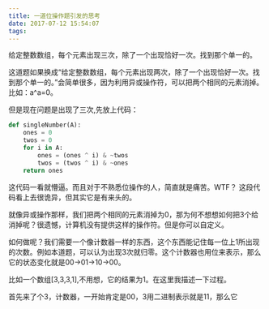 ```yaml
---
title: 一道位操作题引发的思考
date: 2017-07-12 15:54:07
tags:
---
```


给定整数数组，每个元素出现三次，除了一个出现恰好一次。找到那个单一的。

这道题如果换成“给定整数数组，每个元素出现两次，除了一个出现恰好一次。找到那个单一的。”会简单很多，因为利用异或操作符，可以把两个相同的元素消掉。比如：a^a=0。

但是现在问题是出现了三次,先放上代码：

```python
def singleNumber(A):
    ones = 0
    twos = 0
    for i in A:
        ones = (ones ^ i) & ~twos
        twos = (twos ^ i) & ~ones
    return ones
```

这代码一看就懵逼。而且对于不熟悉位操作的人，简直就是痛苦。WTF？
这段代码看上去很诡异，但其实它是有来头的。

就像异或操作那样，我们把两个相同的元素消掉为0，那为何不想想如何把3个给消掉呢？很遗憾，计算机没有提供这样的操作符。但是你可以自定义。

如何做呢？我们需要一个像计数器一样的东西，这个东西能记住每一位上1所出现的次数。例如本道题，可以认为出现3次就归零。这个计数器也用位来表示，那么它的状态变化就是00->01->10->00。

比如一个数组[3,3,3,1],不用想，它的结果为1。在这里我描述一下过程。

首先来了个3，计数器，一开始肯定是00，3用二进制表示就是11，那么它